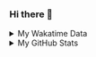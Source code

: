### Hi there 👋

<!--
**cdfmlr/cdfmlr** is a ✨ _special_ ✨ repository because its `README.md` (this file) appears on your GitHub profile.

Here are some ideas to get you started:

- 🔭 I’m currently working on ...
- 🌱 I’m currently learning ...
- 👯 I’m looking to collaborate on ...
- 🤔 I’m looking for help with ...
- 💬 Ask me about ...
- 📫 How to reach me: ...
- 😄 Pronouns: ...
- ⚡ Fun fact: ...
-->

<details>

<summary>My Wakatime Data</summary>

<!--START_SECTION:waka-->
![Lines of code](https://img.shields.io/badge/From%20Hello%20World%20I%27ve%20Written-617%20Thousand%20lines%20of%20code-blue)

**🐱 My GitHub Data** 

> 🏆 100 Contributions in the Year 2022
 > 
> 📦 402.9 kB Used in GitHub's Storage 
 > 
> 🚫 Not Opted to Hire
 > 
> 📜 46 Public Repositories 
 > 
> 🔑 8 Private Repositories  
 > 
**I'm an Early 🐤** 

```text
🌞 Morning    81 commits     █████░░░░░░░░░░░░░░░░░░░░   20.82% 
🌆 Daytime    182 commits    ███████████░░░░░░░░░░░░░░   46.79% 
🌃 Evening    113 commits    ███████░░░░░░░░░░░░░░░░░░   29.05% 
🌙 Night      13 commits     ░░░░░░░░░░░░░░░░░░░░░░░░░   3.34%

```
📅 **I'm Most Productive on Thursday** 

```text
Monday       37 commits     ██░░░░░░░░░░░░░░░░░░░░░░░   9.51% 
Tuesday      38 commits     ██░░░░░░░░░░░░░░░░░░░░░░░   9.77% 
Wednesday    52 commits     ███░░░░░░░░░░░░░░░░░░░░░░   13.37% 
Thursday     73 commits     ████░░░░░░░░░░░░░░░░░░░░░   18.77% 
Friday       67 commits     ████░░░░░░░░░░░░░░░░░░░░░   17.22% 
Saturday     57 commits     ███░░░░░░░░░░░░░░░░░░░░░░   14.65% 
Sunday       65 commits     ████░░░░░░░░░░░░░░░░░░░░░   16.71%

```


📊 **This Week I Spent My Time On** 

```text
⌚︎ Time Zone: Asia/Shanghai

```

**I Mostly Code in Go** 

```text
Go                       13 repos            ███████░░░░░░░░░░░░░░░░░░   27.66% 
Python                   11 repos            █████░░░░░░░░░░░░░░░░░░░░   23.4% 
Jupyter Notebook         6 repos             ███░░░░░░░░░░░░░░░░░░░░░░   12.77% 
Java                     4 repos             ██░░░░░░░░░░░░░░░░░░░░░░░   8.51% 
HTML                     2 repos             █░░░░░░░░░░░░░░░░░░░░░░░░   4.26%

```



 Last Updated on 15/03/2022 01:28:17 UTC
<!--END_SECTION:waka-->

</details>

<details>
 
 <summary>My GitHub Stats</summary>

[![CDFMLR's github stats](https://github-readme-stats.vercel.app/api?username=cdfmlr&count_private=true&show_icons=true)](https://github.com/anuraghazra/github-readme-stats)

</details>
